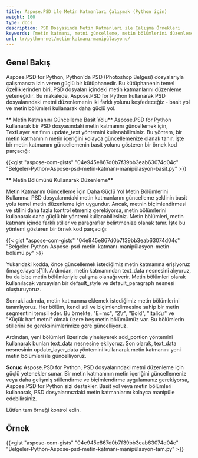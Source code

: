 ```yaml
---
title: Aspose.PSD ile Metin Katmanları Çalışmak (Python için)
weight: 100
type: docs
description: PSD Dosyasında Metin Katmanları ile Çalışma Örnekleri
keywords: [metin katmanı, metni güncelleme, metin bölümlerini düzenleme, metin stili, metin paragrafı, psd api, python, kod örneği]
url: tr/python-net/metin-katmanı-manipülasyonu/
---
```


## **Genel Bakış**

Aspose.PSD for Python, Python'da PSD (Photoshop Belgesi) dosyalarıyla çalışmanıza izin veren güçlü bir kütüphanedir. Bu kütüphanenin temel özelliklerinden biri, PSD dosyaları içindeki metin katmanlarını düzenleme yeteneğidir. Bu makalede, Aspose.PSD for Python kullanarak PSD dosyalarındaki metni düzenlemenin iki farklı yolunu keşfedeceğiz - basit yol ve metin bölümleri kullanarak daha güçlü yol.

** Metin Katmanını Güncelleme Basit Yolu**
Aspose.PSD for Python kullanarak bir PSD dosyasındaki metin katmanını güncellemek için, TextLayer sınıfının update_text yöntemini kullanabilirsiniz. Bu yöntem, bir metin katmanının metin içeriğini kolayca güncellemenize olanak tanır. İşte bir metin katmanını güncellemenin basit yolunu gösteren bir örnek kod parçacığı:

{{<gist "aspose-com-gists" "04e945e867d0b7f39bb3eab63074d04c" "Belgeler-Python-Aspose-psd-metin-katmanı-manipülasyon-basit.py" >}}

** Metin Bölümünü Kullanarak Düzenleme**

Metin Katmanını Güncelleme İçin Daha Güçlü Yol Metin Bölümlerini Kullanma: PSD dosyalarındaki metin katmanlarını güncelleme şeklinin basit yolu temel metin düzenleme için uygundur. Ancak, metnin biçimlendirmesi ve stilini daha fazla kontrol etmeniz gerekiyorsa, metin bölümlerini kullanarak daha güçlü bir yöntemi kullanabilirsiniz. Metin bölümleri, metin katmanı içinde farklı stiller ve paragraflar belirtmenize olanak tanır. İşte bu yöntemi gösteren bir örnek kod parçacığı:

{{< gist "aspose-com-gists" "04e945e867d0b7f39bb3eab63074d04c" "Belgeler-Python-Aspose-psd-metin-katmanı-manipülasyon-metin-bölümü.py" >}}

Yukarıdaki kodda, önce güncellemek istediğimiz metin katmanına erişiyoruz (image.layers[1]). Ardından, metin katmanından text_data nesnesini alıyoruz, bu da bize metin bölümleriyle çalışma olanağı verir. Metin bölümleri olarak kullanılacak varsayılan bir default_style ve default_paragraph nesnesi oluşturuyoruz.

Sonraki adımda, metin katmanına eklemek istediğimiz metin bölümlerini tanımlıyoruz. Her bölüm, kendi stil ve biçimlendirmesine sahip bir metin segmentini temsil eder. Bu örnekte, "E=mc", "2\r", "Bold", "Italic\r" ve "Küçük harf metni" olmak üzere beş metin bölümümüz var. Bu bölümlerin stillerini de gereksinimlerimize göre güncelliyoruz.

Ardından, yeni bölümleri üzerinde yineleyerek add_portion yöntemini kullanarak bunları text_data nesnesine ekliyoruz. Son olarak, text_data nesnesinin update_layer_data yöntemini kullanarak metin katmanını yeni metin bölümleri ile güncelliyoruz.

**Sonuç**
Aspose.PSD for Python, PSD dosyalarındaki metni düzenleme için güçlü yetenekler sunar. Bir metin katmanının metin içeriğini güncellemeniz veya daha gelişmiş stillendirme ve biçimlendirme uygulamanız gerekiyorsa, Aspose.PSD for Python sizi destekler. Basit yol veya metin bölümleri kullanarak, PSD dosyalarınızdaki metin katmanlarını kolayca manipüle edebilirsiniz.

Lütfen tam örneği kontrol edin.

## **Örnek**
{{<gist "aspose-com-gists" "04e945e867d0b7f39bb3eab63074d04c" "Belgeler-Python-Aspose-psd-metin-katmanı-manipülasyon-tam.py" >}}

